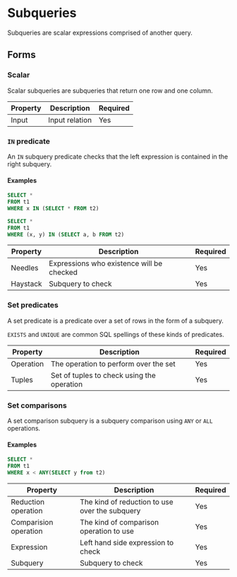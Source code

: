 # Subqueries

Subqueries are scalar expressions comprised of another query.

## Forms

### Scalar

Scalar subqueries are subqueries that return one row and one column.

| Property                 | Description                                                  | Required                        |
| ------------------------ | ------------------------------------------------------------ | ------------------------------- |
| Input | Input relation | Yes |

### `IN` predicate

An `IN` subquery predicate checks that the left expression is contained in the
right subquery.

#### Examples

```sql
SELECT *
FROM t1
WHERE x IN (SELECT * FROM t2)
```

```sql
SELECT * 
FROM t1
WHERE (x, y) IN (SELECT a, b FROM t2)
```

| Property                 | Description                                                  | Required                        |
| ------------------------ | ------------------------------------------------------------ | ------------------------------- |
| Needles | Expressions who existence will be checked | Yes |
| Haystack | Subquery to check | Yes |

### Set predicates

A set predicate is a predicate over a set of rows in the form of a subquery.

`EXISTS` and `UNIQUE` are common SQL spellings of these kinds of predicates.

| Property                 | Description                                                  | Required                        |
| ------------------------ | ------------------------------------------------------------ | ------------------------------- |
| Operation | The operation to perform over the set | Yes                             |
| Tuples | Set of tuples to check using the operation | Yes |

### Set comparisons

A set comparison subquery is a subquery comparison using `ANY` or `ALL` operations.

#### Examples
    
```sql
SELECT *
FROM t1
WHERE x < ANY(SELECT y from t2)
```

| Property                 | Description                                                  | Required                        |
| ------------------------ | ------------------------------------------------------------ | ------------------------------- |
| Reduction operation | The kind of reduction to use over the subquery | Yes                             |
| Comparision operation | The kind of comparison operation to use | Yes |
| Expression | Left hand side expression to check | Yes |
| Subquery | Subquery to check| Yes |
